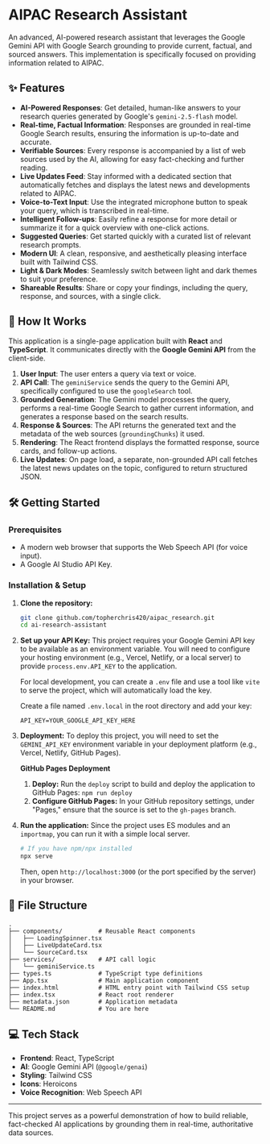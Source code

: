 
# AIPAC Research Assistant

An advanced, AI-powered research assistant that leverages the Google Gemini API with Google Search grounding to provide current, factual, and sourced answers. This implementation is specifically focused on providing information related to AIPAC.

## ✨ Features

-   **AI-Powered Responses**: Get detailed, human-like answers to your research queries generated by Google's `gemini-2.5-flash` model.
-   **Real-time, Factual Information**: Responses are grounded in real-time Google Search results, ensuring the information is up-to-date and accurate.
-   **Verifiable Sources**: Every response is accompanied by a list of web sources used by the AI, allowing for easy fact-checking and further reading.
-   **Live Updates Feed**: Stay informed with a dedicated section that automatically fetches and displays the latest news and developments related to AIPAC.
-   **Voice-to-Text Input**: Use the integrated microphone button to speak your query, which is transcribed in real-time.
-   **Intelligent Follow-ups**: Easily refine a response for more detail or summarize it for a quick overview with one-click actions.
-   **Suggested Queries**: Get started quickly with a curated list of relevant research prompts.
-   **Modern UI**: A clean, responsive, and aesthetically pleasing interface built with Tailwind CSS.
-   **Light & Dark Modes**: Seamlessly switch between light and dark themes to suit your preference.
-   **Shareable Results**: Share or copy your findings, including the query, response, and sources, with a single click.

## 🚀 How It Works

This application is a single-page application built with **React** and **TypeScript**. It communicates directly with the **Google Gemini API** from the client-side.

1.  **User Input**: The user enters a query via text or voice.
2.  **API Call**: The `geminiService` sends the query to the Gemini API, specifically configured to use the `googleSearch` tool.
3.  **Grounded Generation**: The Gemini model processes the query, performs a real-time Google Search to gather current information, and generates a response based on the search results.
4.  **Response & Sources**: The API returns the generated text and the metadata of the web sources (`groundingChunks`) it used.
5.  **Rendering**: The React frontend displays the formatted response, source cards, and follow-up actions.
6.  **Live Updates**: On page load, a separate, non-grounded API call fetches the latest news updates on the topic, configured to return structured JSON.

## 🛠️ Getting Started

### Prerequisites

-   A modern web browser that supports the Web Speech API (for voice input).
-   A Google AI Studio API Key.

### Installation & Setup

1.  **Clone the repository:**
    ```bash
    git clone github.com/topherchris420/aipac_research.git
    cd ai-research-assistant
    ```

2.  **Set up your API Key:**
    This project requires your Google Gemini API key to be available as an environment variable. You will need to configure your hosting environment (e.g., Vercel, Netlify, or a local server) to provide `process.env.API_KEY` to the application.

    For local development, you can create a `.env` file and use a tool like `vite` to serve the project, which will automatically load the key.
    
    Create a file named `.env.local` in the root directory and add your key:
    ```
    API_KEY=YOUR_GOOGLE_API_KEY_HERE
    ```

3.  **Deployment:**
    To deploy this project, you will need to set the `GEMINI_API_KEY` environment variable in your deployment platform (e.g., Vercel, Netlify, GitHub Pages).

    **GitHub Pages Deployment**

    1.  **Deploy:**
        Run the `deploy` script to build and deploy the application to GitHub Pages:
        `npm run deploy`
    2.  **Configure GitHub Pages:**
        In your GitHub repository settings, under "Pages," ensure that the source is set to the `gh-pages` branch.

4.  **Run the application:**
    Since the project uses ES modules and an `importmap`, you can run it with a simple local server.
    ```bash
    # If you have npm/npx installed
    npx serve
    ```
    Then, open `http://localhost:3000` (or the port specified by the server) in your browser.

## 📁 File Structure

```
.
├── components/          # Reusable React components
│   ├── LoadingSpinner.tsx
│   ├── LiveUpdateCard.tsx
│   └── SourceCard.tsx
├── services/            # API call logic
│   └── geminiService.ts
├── types.ts             # TypeScript type definitions
├── App.tsx              # Main application component
├── index.html           # HTML entry point with Tailwind CSS setup
├── index.tsx            # React root renderer
├── metadata.json        # Application metadata
└── README.md            # You are here
```

## 💻 Tech Stack

-   **Frontend**: React, TypeScript
-   **AI**: Google Gemini API (`@google/genai`)
-   **Styling**: Tailwind CSS
-   **Icons**: Heroicons
-   **Voice Recognition**: Web Speech API

---

This project serves as a powerful demonstration of how to build reliable, fact-checked AI applications by grounding them in real-time, authoritative data sources.
